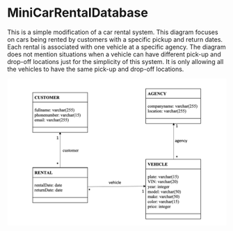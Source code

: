 # MiniCarRentalDatabase
This is a simple modification of a car rental system. This diagram focuses on cars being rented by customers with a specific pickup and return dates. Each rental is associated with one vehicle at a specific agency. The diagram does not mention situations when a vehicle can have different pick-up and drop-off locations just for the simplicity of this system. It is only allowing all the vehicles to have the same pick-up and drop-off locations.

![](database.png)
